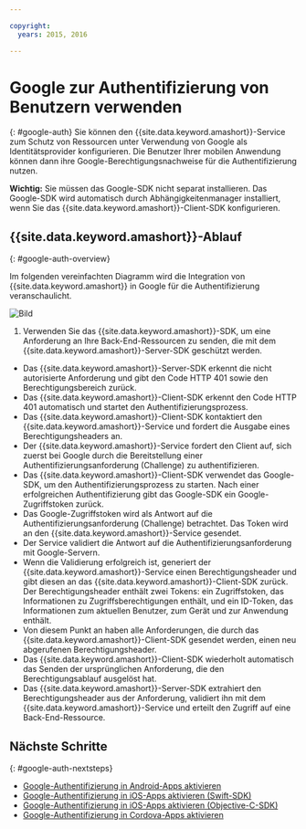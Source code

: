 ```yaml
---

copyright:
  years: 2015, 2016

---
```


# Google zur Authentifizierung von Benutzern verwenden
{: #google-auth}
Sie können den {{site.data.keyword.amashort}}-Service zum Schutz von Ressourcen unter Verwendung von Google als Identitätsprovider konfigurieren. Die Benutzer Ihrer mobilen Anwendung können dann ihre Google-Berechtigungsnachweise für die Authentifizierung nutzen.

**Wichtig:** Sie müssen das Google-SDK nicht separat installieren. Das Google-SDK wird automatisch durch Abhängigkeitenmanager installiert, wenn Sie das {{site.data.keyword.amashort}}-Client-SDK konfigurieren.

## {{site.data.keyword.amashort}}-Ablauf
{: #google-auth-overview}

Im folgenden vereinfachten Diagramm wird die Integration von {{site.data.keyword.amashort}} in Google für die Authentifizierung veranschaulicht.

![Bild](images/mca-sequence-google.jpg)

1. Verwenden Sie das {{site.data.keyword.amashort}}-SDK, um eine Anforderung an Ihre Back-End-Ressourcen zu senden, die mit dem {{site.data.keyword.amashort}}-Server-SDK geschützt werden.
* Das {{site.data.keyword.amashort}}-Server-SDK erkennt die nicht autorisierte Anforderung und gibt den Code HTTP 401 sowie den Berechtigungsbereich zurück.
* Das {{site.data.keyword.amashort}}-Client-SDK erkennt den Code HTTP 401 automatisch und startet den Authentifizierungsprozess.
* Das {{site.data.keyword.amashort}}-Client-SDK kontaktiert den {{site.data.keyword.amashort}}-Service und fordert die Ausgabe eines Berechtigungsheaders an.
* Der {{site.data.keyword.amashort}}-Service fordert den Client auf, sich zuerst bei Google durch die Bereitstellung einer Authentifizierungsanforderung (Challenge) zu authentifizieren.
* Das {{site.data.keyword.amashort}}-Client-SDK verwendet das Google-SDK, um den Authentifizierungsprozess zu starten. Nach einer erfolgreichen Authentifizierung gibt das Google-SDK ein Google-Zugriffstoken zurück.
* Das Google-Zugriffstoken wird als Antwort auf die Authentifizierungsanforderung (Challenge) betrachtet. Das Token wird an den {{site.data.keyword.amashort}}-Service gesendet.
* Der Service validiert die Antwort auf die Authentifizierungsanforderung mit Google-Servern.
* Wenn die Validierung erfolgreich ist, generiert der {{site.data.keyword.amashort}}-Service einen Berechtigungsheader und gibt diesen an das {{site.data.keyword.amashort}}-Client-SDK zurück. Der Berechtigungsheader enthält zwei Tokens: ein Zugriffstoken, das Informationen zu Zugriffsberechtigungen enthält, und ein ID-Token, das Informationen zum aktuellen Benutzer, zum Gerät und zur Anwendung enthält.
* Von diesem Punkt an haben alle Anforderungen, die durch das {{site.data.keyword.amashort}}-Client-SDK gesendet werden, einen neu abgerufenen Berechtigungsheader.
* Das {{site.data.keyword.amashort}}-Client-SDK wiederholt automatisch das Senden der ursprünglichen Anforderung, die den Berechtigungsablauf ausgelöst hat.
* Das {{site.data.keyword.amashort}}-Server-SDK extrahiert den Berechtigungsheader aus der Anforderung, validiert ihn mit dem {{site.data.keyword.amashort}}-Service und erteilt den Zugriff auf eine Back-End-Ressource.

## Nächste Schritte
{: #google-auth-nextsteps}

* [Google-Authentifizierung in Android-Apps aktivieren](google-auth-android.html)
* [Google-Authentifizierung in iOS-Apps aktivieren (Swift-SDK)](google-auth-ios-swift-sdk.html)
* [Google-Authentifizierung in iOS-Apps aktivieren (Objective-C-SDK)](google-auth-ios.html)
* [Google-Authentifizierung in Cordova-Apps aktivieren](google-auth-cordova.html)
